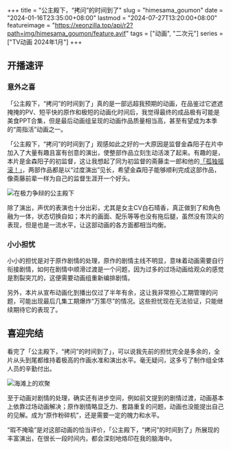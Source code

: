 +++
title = "公主殿下，“拷问”的时间到了"
slug = "himesama_goumon"
date = "2024-01-16T23:35:00+08:00"
lastmod = "2024-07-27T13:20:00+08:00"
featureimage = "https://xeonzilla.top/api/r2?path=img/himesama_goumon/feature.avif"
tags = ["动画", "二次元"]
series = ["TV动画 2024年1月"]
+++
## 开播速评
### 意外之喜
「公主殿下，“拷问”的时间到了」真的是一部远超我预期的动画，在品鉴过它遮遮掩掩的PV、短平快的原作和极短的动画化时间后，我觉得最终的成品极有可能是美食PPT合集，但是最后动画组呈现的动画作品质量相当高，甚至有望成为本季的“周指活”动画之一。

「公主殿下，“拷问”的时间到了」观感如此之好的一大原因是监督金森阳子在片中加入了大量有趣且富有创意的演出，使整部作品立刻生动活泼了起来。有趣的是，本片是金森阳子的初监督，这让我想起了同为初监督的斋藤圭一郎和他的[「孤独摇滚！」](/post/bocchi_the_rock/)，两部作品都是以“过度演出”见长，希望金森阳子能够顺利完成这部作品，像斋藤前辈一样为自己的监督生涯开一个好头。

![在极力争辩的公主殿下](https://xeonzilla.top/api/r2?path=img/himesama_goumon/01.avif "在极力争辩的公主殿下")

除了演出，声优的表演也十分出彩，尤其是女主CV白石晴香，真正做到了和角色融为一体，状态切换自如；本片的画面、配乐等等也没有拖后腿，虽然没有顶尖的表现，但是也是一流水平，让这部动画的各方面都相当均衡。

### 小小担忧
小小的担忧是对于原作剧情的处理，原作的剧情主线不明显，意味着动画需要自行衔接剧情，如何在剧情中顺滑过渡是一个问题，因为过多的过场动画给观众的感觉是割裂突兀的，这便需要动画组重新编排剧情。

另外，本片从宣布动画化到播出仅过了半年有余，这让我非常担心工期管理的问题，可能出现最后几集工期爆炸“万策尽”的情况。这些担忧现在无法验证，只能继续期待它的表现了。

## 喜迎完结
看完了「公主殿下，“拷问”的时间到了」，可以说我先前的担忧完全是多余的，全片从头到尾都维持着极高的作画水准和演出水平。毫无疑问，这多亏了制作组全体人员的辛勤付出。

![海滩上的欢聚](https://xeonzilla.top/api/r2?path=img/himesama_goumon/02.avif "海滩上的欢聚")

至于动画对剧情的处理，确实还有进步空间，例如前文提到的剧情过渡，动画基本上依靠过场动画解决；原作剧情略显乏力、套路重复的问题，动画也没能提出自己的见解。成为“原作粉碎机”，还是需要一定的魄力和水平。

“瑕不掩瑜”是对这部动画的恰当评价，「公主殿下，“拷问”的时间到了」所展现的丰富演出，在很长一段时间内，都会深刻地烙印在我的脑海中。